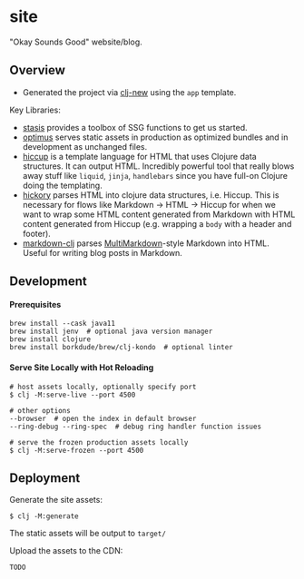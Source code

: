 # site

"Okay Sounds Good" website/blog.


## Overview 

* Generated the project via [clj-new](https://github.com/seancorfield/clj-new) using the `app` template.

Key Libraries:
* [stasis](https://github.com/magnars/stasis) provides a toolbox of SSG
  functions to get us started.
* [optimus](https://github.com/magnars/optimus) serves static assets in
  production as optimized bundles and in development as unchanged files.
* [hiccup](https://github.com/weavejester/hiccup) is a template language for
  HTML that uses Clojure data structures. It can output HTML. Incredibly
  powerful tool that really blows away stuff like `liquid`, `jinja`,
  `handlebars` since you have full-on Clojure doing the templating.
* [hickory](https://github.com/davidsantiago/hickory) parses HTML into clojure
  data structures, i.e. Hiccup. This is necessary for flows like Markdown ->
  HTML -> Hiccup for when we want to wrap some HTML content generated from
  Markdown with HTML content generated from Hiccup (e.g. wrapping a `body` with
  a header and footer).
* [markdown-clj](https://github.com/yogthos/markdown-clj) parses
  [MultiMarkdown](https://github.com/fletcher/MultiMarkdown/wiki/MultiMarkdown-Syntax-Guide#metadata)-style
  Markdown into HTML. Useful for writing blog posts in Markdown. 


## Development

#### Prerequisites

``` shell
brew install --cask java11
brew install jenv  # optional java version manager
brew install clojure
brew install borkdude/brew/clj-kondo  # optional linter
```

#### Serve Site Locally with Hot Reloading

``` shell
# host assets locally, optionally specify port
$ clj -M:serve-live --port 4500

# other options
--browser  # open the index in default browser
--ring-debug --ring-spec  # debug ring handler function issues

# serve the frozen production assets locally
$ clj -M:serve-frozen --port 4500
```

## Deployment

Generate the site assets:

``` shell
$ clj -M:generate
```

The static assets will be output to `target/`

Upload the assets to the CDN:

`TODO`
